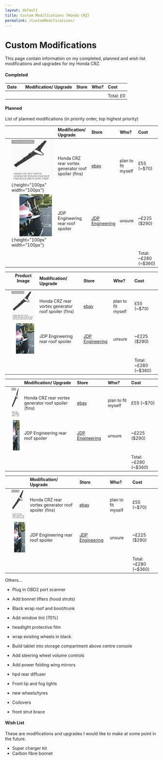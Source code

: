```yaml
---
layout: default
title: Custom Modifications (Honda CRZ)
permalink: /CustomModifications/
---
```


# Custom Modifications

This page contain information on my completed, planned and wish list modifications and upgrades for my Honda CRZ.


#### Completed

| Date |   | Modification/ Upgrade  | Store | Who? | Cost | 
|:-----|:--|:-----------------------|:-----|:------|:-----|
| | | | | | | 
| | | | | | Total: £0 |


#### Planned

List of planned modifications (in priority order, top highest priority)


|   | <img width=200/> | Modification/ Upgrade  | Store | Who? | Cost | 
|:--|---|:-----------------------|:------|:-----|:-----|
|   | ![RearRoofSpoilerWithAerialInsert](https://github.com/TechMechGarage/HondaCRZ/raw/master/img/CustomModifications/RearRoofSpoilerWithAerialInsert.jpg){:height="100px" width="100px"}   | Honda CRZ rear vortex generator roof spoiler (fins) | [ebay](https://www.ebay.co.uk/i/264230222897) | plan to fit myself | £55 (~$70) | 
|   | ![JDPRearRoofSpoiler](https://github.com/TechMechGarage/HondaCRZ/raw/master/img/CustomModifications/JDPRearRoofSpoiler.jpg){:height="100px" width="100px"}                | JDP Engineering rear roof spoiler | [JDP Engineering](https://www.jdpengineering.com/product-page/jdp-crz-rear-spoiler-10-15) | unsure | ~£225 ($290) | 
| | | | | | | 
|   | | | | | Total: ~£280 (~$360) | 


|   | Product Image <img style="width:100px;"/> | Modification/ Upgrade  | Store | Who? | Cost | 
|:--|---|:-----------------------|:------|:-----|:-----|
|   | <img src="https://github.com/TechMechGarage/HondaCRZ/raw/master/img/CustomModifications/RearRoofSpoilerWithAerialInsert.jpg" style="width:100px;height:100px;" >  | Honda CRZ rear vortex generator roof spoiler (fins) | [ebay](https://www.ebay.co.uk/i/264230222897) | plan to fit myself | £55 (~$70) | 
|   | <img src="https://github.com/TechMechGarage/HondaCRZ/raw/master/img/CustomModifications/JDPRearRoofSpoiler.jpg" style="width:100px;height:100px;" >  | JDP Engineering rear roof spoiler | [JDP Engineering](https://www.jdpengineering.com/product-page/jdp-crz-rear-spoiler-10-15) | unsure | ~£225 ($290) | 
| | | | | | | 
|   | | | | | Total: ~£280 (~$360) | 


|   | <img style="width:100px;"/> | Modification/ Upgrade  | Store | Who? | Cost | 
|:--|---|:-----------------------|:------|:-----|:-----|
|   | <img src="https://github.com/TechMechGarage/HondaCRZ/raw/master/img/CustomModifications/RearRoofSpoilerWithAerialInsert.jpg" style="width:100px;height:100px;" >  | Honda CRZ rear vortex generator roof spoiler (fins) | [ebay](https://www.ebay.co.uk/i/264230222897) | plan to fit myself | £55 (~$70) | 
|   | <img src="https://github.com/TechMechGarage/HondaCRZ/raw/master/img/CustomModifications/JDPRearRoofSpoiler.jpg" style="width:100px;height:100px;" >  | JDP Engineering rear roof spoiler | [JDP Engineering](https://www.jdpengineering.com/product-page/jdp-crz-rear-spoiler-10-15) | unsure | ~£225 ($290) | 
| | | | | | | 
|   | | | | | Total: ~£280 (~$360) | 


|   | <img width=200/> | Modification/ Upgrade  | Store | Who? | Cost | 
|:--|---|:-----------------------|:------|:-----|:-----|
|   | <a href="https://github.com/TechMechGarage/HondaCRZ/raw/master/img/CustomModifications/RearRoofSpoilerWithAerialInsert.jpg"><img src="https://github.com/TechMechGarage/HondaCRZ/raw/master/img/CustomModifications/RearRoofSpoilerWithAerialInsert.jpg" style="width:100px;height:100px;"></a>  | Honda CRZ rear vortex generator roof spoiler (fins) | [ebay](https://www.ebay.co.uk/i/264230222897) | plan to fit myself | £55 (~$70) | 
|   | <img src="https://github.com/TechMechGarage/HondaCRZ/raw/master/img/CustomModifications/JDPRearRoofSpoiler.jpg" style="width:100px;height:100px;"></a>  | JDP Engineering rear roof spoiler | [JDP Engineering](https://www.jdpengineering.com/product-page/jdp-crz-rear-spoiler-10-15) | unsure | ~£225 ($290) | 
| | | | | | | 
|   | | | | | Total: ~£280 (~$360) | 

Others...


* Plug in OBD2 port scanner

* Add bonnet lifters (hood struts)

* Black wrap roof and boot/trunk
* Add window tint (70%)
* headlight protective film

* wrap existing wheels in black

* Build tablet into storage compartment above centre console
* Add steering wheel volume controls
* Add power folding wing mirrors

* hpd rear diffuser 
* Front lip and fog lights

* new wheels/tyres
* Coilovers
* front strut brace




#### Wish List

These are modifications and upgrades I would like to make at some point in the future.

* Super charger kit
* Carbon fibre bonnet

